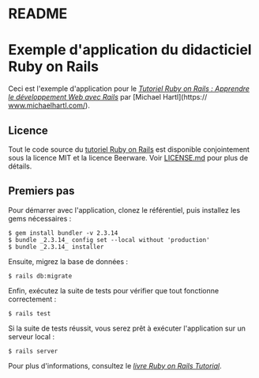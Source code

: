 # README

# Exemple d'application du didacticiel Ruby on Rails

Ceci est l'exemple d'application pour le
[*Tutoriel Ruby on Rails :
Apprendre le développement Web avec Rails*](https://www.railstutorial.org/)
par [Michael Hartl](https:// www.michaelhartl.com/).

## Licence

Tout le code source du [tutoriel Ruby on Rails](https://www.railstutorial.org/)
est disponible conjointement sous la licence MIT et la licence Beerware. Voir
[LICENSE.md](LICENSE.md) pour plus de détails.

## Premiers pas

Pour démarrer avec l'application, clonez le référentiel, puis installez les gems nécessaires :

```
$ gem install bundler -v 2.3.14
$ bundle _2.3.14_ config set --local without 'production'
$ bundle _2.3.14_ installer
```

Ensuite, migrez la base de données :

```
$ rails db:migrate
```

Enfin, exécutez la suite de tests pour vérifier que tout fonctionne correctement :

```
$ rails test
```

Si la suite de tests réussit, vous serez prêt à exécuter l'application sur un serveur local :

```
$ rails server
```

Pour plus d'informations, consultez le
[*livre Ruby on Rails Tutorial*](https://www.railstutorial.org/book).
